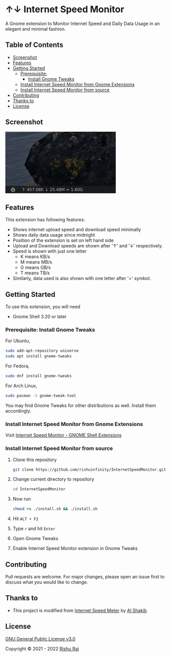 # ↑↓ Internet Speed Monitor

A Gnome extension to Monitor Internet Speed and Daily Data Usage in an elegant and minimal fashion.

## Table of Contents

* [Screenshot](#screenshot)
* [Features](#features)
* [Getting Started](#getting-started)
  + [Prerequisite:](#prerequisite-)
    - [Install Gnome Tweaks](#install-gnome-tweaks)
  + [Install Internet Speed Monitor from Gnome Extensions](#install-internet-speed-monitor-from-gnome-extensions)
  + [Install Internet Speed Monitor from source](#install-internet-speed-monitor-from-source)
* [Contributing](#contributing)
* [Thanks to](#thanks-to)
* [License](#license)


## Screenshot

![Screenshot](screenshot.png)

## Features

This extension has following features:

- Shows internet upload speed and download speed minimally
- Shows daily data usage since midnight
- Position of the extension is set on left hand side
- Upload and Download speeds are shown after '↑' and '↓' respectively.
- Speed is shown with just one letter
   + K means KB/s
   + M means MB/s
   + G means GB/s
   + T means TB/s
- Similarly, data used is also shown with one letter after '=' symbol.

## Getting Started

To use this extension, you will need

- Gnome Shell 3.20 or later

### Prerequisite: Install Gnome Tweaks

For Ubuntu,

```bash
sudo add-apt-repository universe
sudo apt install gnome-tweaks
```

For Fedora,

```bash
sudo dnf install gnome-tweaks
```

For Arch Linux,

```bash
sudo pacman -S gnome-tweak-tool
```

You may find Gnome Tweaks for other distributions as well. Install them accordingly.

### Install Internet Speed Monitor from Gnome Extensions

Visit [Internet Speed Monitor - GNOME Shell Extensions](https://extensions.gnome.org/extension/) 

### Install Internet Speed Monitor from source

1. Clone this repository

   ```bash
   git clone https://github.com/rishuinfinity/InternetSpeedMonitor.git
   ```

2. Change current directory to repository

   ```bash
   cd InternetSpeedMonitor
   ```

3. Now run

   ```bash
   chmod +x ./install.sh && ./install.sh
   ```

4. Hit `ALT + F2`

5. Type `r` and hit `Enter`

6. Open Gnome Tweaks 

7. Enable Internet Speed Monitor extension in Gnome Tweaks

## Contributing

Pull requests are welcome. For major changes, please open an issue first to discuss what you would like to change.

## Thanks to

- This project is modified from [Internet Speed Meter](https://github.com/AlShakib/InternetSpeedMeter) by [Al Shakib](https://alshakib.dev) 

## License

[GNU General Public License v3.0](LICENSE)

Copyright © 2021 - 2022 [Rishu Raj](https://github.com/rishuinfinity)
